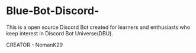 # Blue-Bot-Discord-
This is a open source Discord Bot created for learners and enthusiasts who keep interest in Discord Bot Universe(DBU).









CREATOR - NomanK29
